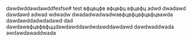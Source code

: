 dawdwddawdawddfesfse# test
вфцвцфв
вфцвфц
вфцвфц
adwd
dwadawd
dawdawd
adwad
wdwadw
dwadadwadwadwaвфцвфцвфцвфцвawda
dawdawddadwdadawd
dad
dawdawвфцвфвфццdawdawddawdwdawddawdawd
dawdwaddwada
awdawdawaddwada

